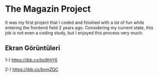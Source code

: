 # The Magazin Project

It was my first project that I coded and finished with a lot of fun while entering the frontend field 2 years ago. Considering my current state, this job is not even a coding study, but I enjoyed this process very much.

## Ekran Görüntüleri

1-) https://ibb.co/bs9HjY6

2-) https://ibb.co/bvnjZQC
